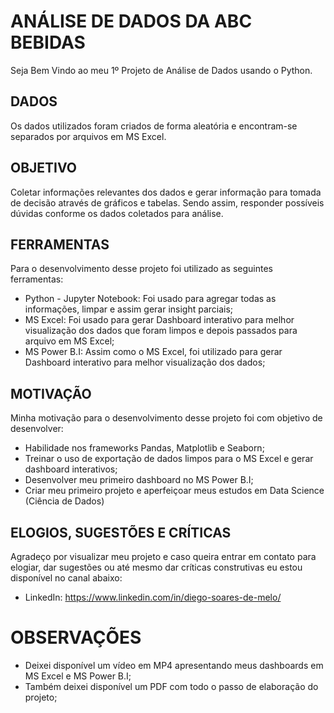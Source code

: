 # ANÁLISE DE DADOS DA ABC BEBIDAS

Seja Bem Vindo ao meu 1º Projeto de Análise de Dados usando o Python.



## DADOS

Os dados utilizados foram criados de forma aleatória e encontram-se separados por arquivos em MS Excel.



## OBJETIVO

Coletar informações relevantes dos dados e gerar informação para tomada de decisão através de gráficos e tabelas. Sendo assim, responder possíveis dúvidas conforme os dados coletados para análise.



## FERRAMENTAS

Para o desenvolvimento desse projeto foi utilizado as seguintes ferramentas:

- Python - Jupyter Notebook: Foi usado para agregar todas as informações, limpar e assim gerar insight parciais;
- MS Excel: Foi usado para gerar Dashboard interativo para melhor visualização dos dados que foram limpos e depois passados para arquivo em MS Excel;
- MS Power B.I: Assim como o MS Excel, foi utilizado para gerar Dashboard interativo para melhor visualização dos dados;

## MOTIVAÇÃO

Minha motivação para o desenvolvimento desse projeto foi com objetivo de desenvolver:

- Habilidade nos frameworks Pandas, Matplotlib e Seaborn;
- Treinar o uso de exportação de dados limpos para o MS Excel e gerar dashboard interativos;
- Desenvolver meu primeiro dashboard no MS Power B.I;
- Criar meu primeiro projeto e aperfeiçoar meus estudos em Data Science (Ciência de Dados)



## ELOGIOS, SUGESTÕES E CRÍTICAS

Agradeço por visualizar meu projeto e caso queira entrar em contato para elogiar, dar sugestões ou até mesmo dar críticas construtivas eu estou disponível no canal abaixo:

- LinkedIn: https://www.linkedin.com/in/diego-soares-de-melo/



# OBSERVAÇÕES

- Deixei disponível um vídeo em MP4 apresentando meus dashboards em MS Excel e MS Power B.I;
- Também deixei disponível um PDF com todo o passo de elaboração do projeto;